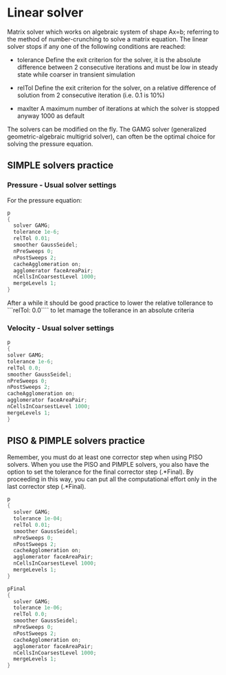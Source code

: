 # Linear solver

Matrix solver which works on algebraic system of shape Ax=b;
referring to the method of number-crunching to solve a matrix equation.
The linear solver stops if any one of the following conditions are
reached:

  - tolerance Define the exit criterion for the solver, it is the
    absolute difference between 2 consecutive iterations and must be low
    in steady state while coarser in transient simulation

  - relTol Define the exit criterion for the solver, on a relative
    difference of solution from 2 consecutive iteration (i.e. 0.1 is
    10%)

  - maxIter A maximum number of iterations at which the solver is
    stopped anyway 1000 as default

The solvers can be modified on the fly.
The GAMG solver (generalized geometric-algebraic multigrid solver), can often be the optimal choice for solving the pressure equation.

## SIMPLE solvers practice

### Pressure - Usual solver settings

For the pressure equation:

```c++
p
{
  solver GAMG;
  tolerance 1e-6;
  relTol 0.01;
  smoother GaussSeidel;
  nPreSweeps 0;
  nPostSweeps 2;
  cacheAgglomeration on;
  agglomerator faceAreaPair;
  nCellsInCoarsestLevel 1000;
  mergeLevels 1;
}
```
After a while it should be good practice to lower the relative tollerance to ```relTol: 0.0```` to let mamage the tollerance in an absolute criteria

### Velocity - Usual solver settings

```c++
p
{
solver GAMG;
tolerance 1e-6;
relTol 0.0;
smoother GaussSeidel;
nPreSweeps 0;
nPostSweeps 2;
cacheAgglomeration on;
agglomerator faceAreaPair;
nCellsInCoarsestLevel 1000;
mergeLevels 1;
}
```


## PISO & PIMPLE solvers practice
Remember, you must do at least one corrector step when using PISO solvers.
When you use the PISO and PIMPLE solvers, you also have the option to set the
tolerance for the final corrector step (.*Final).
By proceeding in this way, you can put all the computational effort only in the last
corrector step (.*Final).

```c++
p
{
  solver GAMG;
  tolerance 1e-04;
  relTol 0.01;
  smoother GaussSeidel;
  nPreSweeps 0;
  nPostSweeps 2;
  cacheAgglomeration on;
  agglomerator faceAreaPair;
  nCellsInCoarsestLevel 1000;
  mergeLevels 1;
}

pFinal
{
  solver GAMG;
  tolerance 1e-06;
  relTol 0.0;
  smoother GaussSeidel;
  nPreSweeps 0;
  nPostSweeps 2;
  cacheAgglomeration on;
  agglomerator faceAreaPair;
  nCellsInCoarsestLevel 1000;
  mergeLevels 1;
}
```